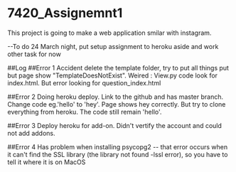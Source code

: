 # 7420_Assignemnt1

This project is going to make a web application smilar with instagram.

--To do
24 March night, put setup assignment to heroku aside and work other task for now



##Log
##Error 1
Accident delete the template folder, try to put all things put but page show "TemplateDoesNotExist". Weired : View.py code look for index.html. But error looking for question_index.html

##Error 2
Doing heroku deploy. Link to the github and has master branch. Change code eg.'hello' to 'hey'. Page shows hey correctly. But try to clone everything from heroku. The code still remain 'hello'.

##Error 3
Deploy heroku for add-on. Didn't vertify the account and could not add addons.

##Error 4 
Has problem when installing psycopg2 -- that error occurs when it can't find the SSL library (the library not found -lssl error), so you have to tell it where it is on MacOS
